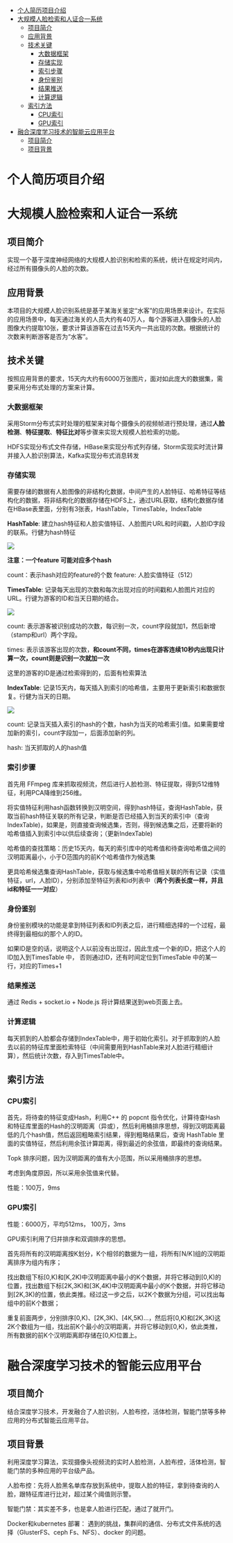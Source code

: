 <!-- TOC -->

- [个人简历项目介绍](#个人简历项目介绍)
- [大规模人脸检索和人证合一系统](#大规模人脸检索和人证合一系统)
    - [项目简介](#项目简介)
    - [应用背景](#应用背景)
    - [技术关键](#技术关键)
        - [大数据框架](#大数据框架)
        - [存储实现](#存储实现)
        - [索引步骤](#索引步骤)
        - [身份鉴别](#身份鉴别)
        - [结果推送](#结果推送)
        - [计算逻辑](#计算逻辑)
    - [索引方法](#索引方法)
        - [CPU索引](#cpu索引)
        - [GPU索引](#gpu索引)
- [融合深度学习技术的智能云应用平台](#融合深度学习技术的智能云应用平台)
    - [项目简介](#项目简介-1)
    - [项目背景](#项目背景)

<!-- /TOC -->

# 个人简历项目介绍

# 大规模人脸检索和人证合一系统

## 项目简介

实现一个基于深度神经网络的大规模人脸识别和检索的系统，统计在规定时间内，经过所有摄像头的人脸的次数。

## 应用背景

本项目的大规模人脸识别系统是基于某海关鉴定“水客”的应用场景来设计。在实际的应用场景中，每天通过海关的人员大约有40万人，每个游客进入摄像头的人脸图像大约提取10张，要求计算该游客在过去15天内一共出现的次数。根据统计的次数来判断游客是否为“水客”。

## 技术关键

按照应用背景的要求，15天内大约有6000万张图片，面对如此庞大的数据集，需要采用分布式处理的方案来计算。

### 大数据框架

采用Storm分布式实时处理的框架来对每个摄像头的视频帧进行预处理，通过**人脸检测**、**特征提取**、**特征比对**等步骤来实现大规模人脸检索的功能。

HDFS实现分布式文件存储，HBase来实现分布式列存储，Storm实现实时流计算并接入人脸识别算法，Kafka实现分布式消息转发

### 存储实现

需要存储的数据有人脸图像的非结构化数据，中间产生的人脸特征、哈希特征等结构化的数据，将非结构化的数据存储在HDFS上，通过URL获取，结构化数据存储在HBase表里面，分别有3张表，HashTable，TimesTable，IndexTable

**HashTable**: 建立hash特征和人脸实值特征、人脸图片URL和时间戳，人脸ID字段的联系。行健为hash特征

![](img/hash-table.jpg)

**注意：一个feature 可能对应多个hash**

count：表示hash对应的feature的个数
feature: 人脸实值特征（512）

**TimesTable**: 记录每天出现的次数和每次出现对应的时间戳和人脸图片对应的URL。行键为游客的ID和当天日期的结合。

![](img/times-table.jpg)

count: 表示游客被识别成功的次数，每识别一次，count字段就加1，然后新增（stamp和url）两个字段。

times: 表示该游客出现的次数，**和count不同，times在游客连续10秒内出现只计算一次，count则是识别一次就加一次**

这里的游客的ID是通过检索得到的，后面有检索算法

**IndexTable**: 记录15天内，每天插入到索引的哈希值，主要用于更新索引和数据恢复。行健为当天的日期。

![](img/index-table.jpg)

count: 记录当天插入索引的hash的个数，hash为当天的哈希索引值。如果需要增加新的索引，count字段加一，后面添加新的列。

hash: 当天抓取的人的hash值

### 索引步骤

首先用 FFmpeg 库来抓取视频流，然后进行人脸检测、特征提取，得到512维特征，利用PCA降维到256维。

将实值特征利用hash函数转换到汉明空间，得到hash特征，查询HashTable，获取当前hash特征关联的所有记录，判断是否已经插入到当天的索引中（查询IndexTable)，如果是，则直接查询候选集，否则，得到候选集之后，还要将新的哈希值插入到索引中以供后续查询；（更新IndexTable)

哈希值的查找策略：历史15天内，每天的索引库中的哈希值和待查询哈希值之间的汉明距离最小，小于D范围内的前K个哈希值作为候选集

更具哈希候选集查询HashTable，获取与候选集中哈希值相关联的所有记录（实值特征，url，人脸ID），分别添加至特征列表和id列表中（**两个列表长度一样，并且id和特征一一对应**）

### 身份鉴别

身份鉴别模块的功能是拿到特征列表和ID列表之后，进行精细选择的一个过程，最终得到最相似的那个人的ID。

如果ID是空的话，说明这个人以前没有出现过，因此生成一个新的ID，把这个人的ID加入到TimesTable 中，
否则通过ID，还有时间定位到TimesTable 中的某一行，对应的Times+1

### 结果推送

通过 Redis + socket.io  + Node.js 将计算结果送到web页面上去。

### 计算逻辑

每天抓到的人脸都会存储到IndexTable中，用于初始化索引。对于抓取到的人脸去以前的特征库里面检索特征（中间需要用到HashTable来对人脸进行精细计算），然后统计次数，存入到TimesTable中。

## 索引方法

### CPU索引

首先，将待查的特征变成Hash，利用C++ 的 popcnt 指令优化，计算待查Hash和特征库里面的Hash的汉明距离（异或），然后利用桶排序思想，得到汉明距离最低的几个hash值，然后返回粗略索引结果，得到粗略结果后，查询 HashTable 里面的实值特征，然后利用余弦计算距离，得到最近的余弦值，即最终的查询结果。

Topk 排序问题，因为汉明距离的值有大小范围，所以采用桶排序的思想。

考虑到角度原因，所以采用余弦值来代替。

性能：100万，9ms

### GPU索引

性能：6000万，平均512ms， 100万，3ms

GPU索引利用了归并排序和双调排序的思想。

首先将所有的汉明距离按K划分，K个相邻的数据为一组，将所有⌈N/K⌉组的汉明距离排序为组内有序；

找出数组下标[0,K)和[K,2K)中汉明距离中最小的K个数据，并将它移动到[0,K)的位置，找出数组下标[2K,3K)和[3K,4K)中汉明距离中最小的K个数据，并将它移动到[2K,3K)的位置，依此类推。经过这一步之后，以2K个数据为分组，可以找出每组中的前K个数据；

重复前面两步，分别排序[0,K)、[2K,3K)、[4K,5K)…，然后将[0,K)和[2K,3K)这2K个数组为一组，找出前K个最小的汉明距离，并将它移动到[0,K)，依此类推，所有数据的前K个汉明距离即存储在[0,K)位置上。

# 融合深度学习技术的智能云应用平台

## 项目简介

结合深度学习技术，开发融合了人脸识别，人脸布控，活体检测，智能门禁等多种应用的分布式智能云应用平台。

## 项目背景

利用深度学习算法，实现摄像头视频流的实时人脸检测，人脸布控，活体检测，智能门禁的多种应用的平台级产品。

人脸布控：先将人脸黑名单库存放到系统中，提取人脸的特征，拿到待查询的人脸，跟特征库进行比对，超过某个阈值则示警。

智能门禁：其实差不多，也是拿人脸进行匹配，通过了就开门。

Docker和kubernetes 部署： 遇到的挑战，集群间的通信、分布式文件系统的选择（GlusterFS、ceph Fs、NFS）、docker 的问题。

